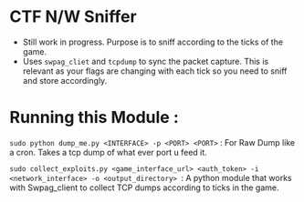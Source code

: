 # CTF N/W Sniffer

- Still work in progress. Purpose is to sniff according to the ticks of the game. 
- Uses ``swpag_cliet`` and ``tcpdump`` to sync the packet capture. This is relevant as your flags are changing with each tick so you need to sniff and store accordingly.

# Running this Module : 

``sudo python dump_me.py <INTERFACE> -p <PORT> <PORT>`` : For Raw Dump like a cron. Takes a tcp dump of what ever port u feed it. 

``sudo collect_exploits.py <game_interface_url> <auth_token> -i <network_interface> -o <output_directory> ``: A python module that works with Swpag_client to collect TCP dumps according to ticks in the game.

